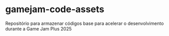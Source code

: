 # gamejam-code-assets
Repositório para armazenar códigos base para acelerar o desenvolvimento durante a Game Jam Plus 2025
